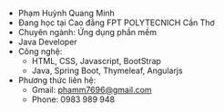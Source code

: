 - Phạm Huỳnh Quang Minh
- Đang học tại Cao đẳng FPT POLYTECNICH Cần Thơ
- Chuyên ngành: Ứng dụng phần mềm
- Java Developer
- Công nghệ: 
  + HTML, CSS, Javascript, BootStrap
  + Java, Spring Boot, Thymeleaf, Angularjs
- Phương thức liên hệ:
  + Gmail: phamm7696@gmail.com
  + Phone: 0983 989 948
